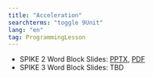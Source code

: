 ```yaml
---
title: "Acceleration"
searchterms: "toggle 9Unit"
lang: "en"
tag: ProgrammingLesson
---
```

 <ul>
 <li class="ng-binding">SPIKE 2 Word Block Slides:
 <a href="ProgrammingLessons/Accelerate.pptx">PPTX</a>,
 <a href="ProgrammingLessons/Accelerate.pdf">PDF</a>
 </li>

 <li class="ng-binding">SPIKE 3 Word Block Slides:
TBD
 </li>
 </ul>
